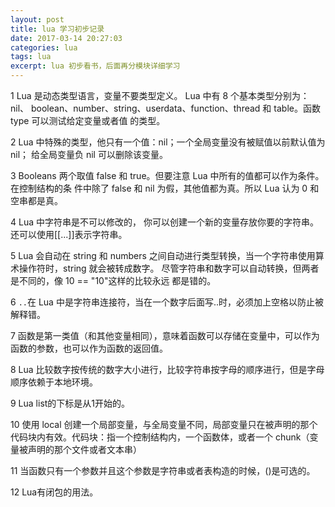 ```yaml
---
layout: post
title: lua 学习初步记录
date: 2017-03-14 20:27:03
categories: lua 
tags: lua  
excerpt: lua 初步看书，后面再分模块详细学习
---
```


1 Lua 是动态类型语言，变量不要类型定义。 Lua 中有 8 个基本类型分别为： nil、 boolean、number、string、userdata、function、thread 和 table。函数 type 可以测试给定变量或者值
的类型。

2 Lua 中特殊的类型，他只有一个值：nil；一个全局变量没有被赋值以前默认值为 nil；
给全局变量负 nil 可以删除该变量。

3 Booleans 两个取值 false 和 true。但要注意 Lua 中所有的值都可以作为条件。在控制结构的条
件中除了 false 和 nil 为假，其他值都为真。所以 Lua 认为 0 和空串都是真。

4 Lua 中字符串是不可以修改的， 你可以创建一个新的变量存放你要的字符串。 还可以使用[[...]]表示字符串。

5 Lua 会自动在 string 和 numbers 之间自动进行类型转换，当一个字符串使用算术操作符时，string 就会被转成数字。
尽管字符串和数字可以自动转换，但两者是不同的，像 10 == "10"这样的比较永远
都是错的。

6 `..`在 Lua 中是字符串连接符，当在一个数字后面写..时，必须加上空格以防止被解释错。

7 函数是第一类值（和其他变量相同），意味着函数可以存储在变量中，可以作为函数的参数，也可以作为函数的返回值。

8 Lua 比较数字按传统的数字大小进行，比较字符串按字母的顺序进行，但是字母顺序依赖于本地环境。

9 Lua list的下标是从1开始的。

10 使用 local 创建一个局部变量，与全局变量不同，局部变量只在被声明的那个代码块内有效。代码块：指一个控制结构内，一个函数体，或者一个 chunk（变量被声明的那个文件或者文本串）

11 当函数只有一个参数并且这个参数是字符串或者表构造的时候，()是可选的。

12 Lua有闭包的用法。






